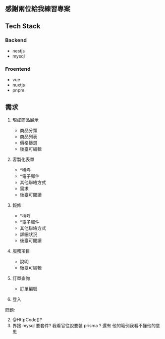 ## 感謝兩位給我練習專案

## Tech Stack

### Backend

- nestjs
- mysql

### Froentend

- vue
- nuxtjs
- pnpm

## 需求

1. 現成商品展示
    - 商品分類
    - 商品列表
    - 價格篩選
    - 後臺可編輯

2. 客製化表單
    - *稱呼
    - *電子郵件
    - 其他聯絡方式
    - 需求
    - 後臺可閱讀

3. 報修
    - *稱呼
    - *電子郵件
    - 其他聯絡方式
    - 詳細狀況
    - 後臺可閱讀

4. 服務項目
    - 說明
    - 後臺可編輯

5. 訂單查詢
    - 訂單編號
    
6. 登入

問題:
 <!-- 1. docker -->
 2. @HttpCode()?
 3. 界接 mysql 要套件? 我看官往說要裝 prisma ? 還有 他的範例我看不懂他的意思
 